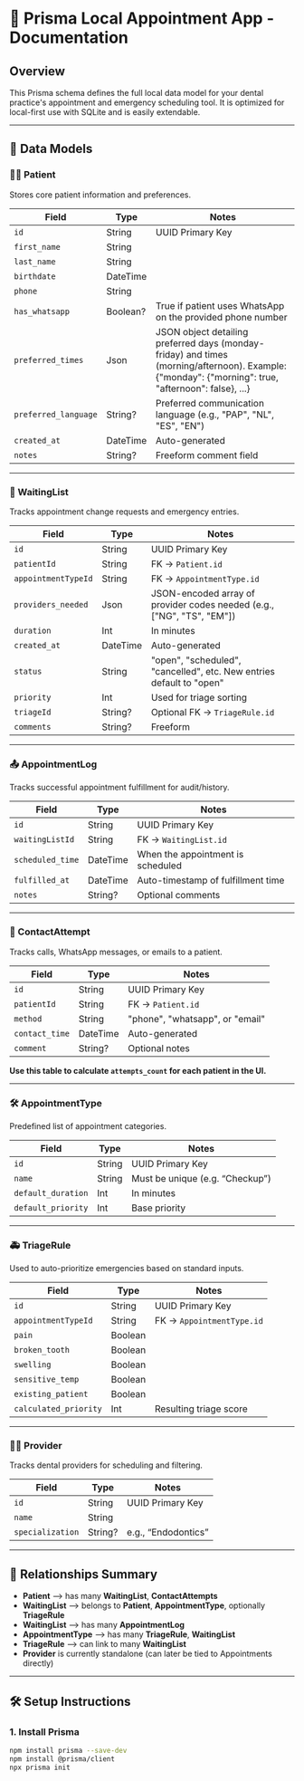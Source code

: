 # 📘 Prisma Local Appointment App - Documentation

## Overview
This Prisma schema defines the full local data model for your dental practice's appointment and emergency scheduling tool. It is optimized for local-first use with SQLite and is easily extendable.

---

## 🧱 Data Models

### 🧑‍⚕️ Patient
Stores core patient information and preferences.

| Field              | Type      | Notes                                      |
|-------------------|-----------|--------------------------------------------|
| `id`              | String    | UUID Primary Key                           |
| `first_name`      | String    |                                            |
| `last_name`       | String    |                                            |
| `birthdate`       | DateTime  |                                            |
| `phone`           | String    |                                            |
| `has_whatsapp`    | Boolean?  | True if patient uses WhatsApp on the provided phone number |
| `preferred_times` | Json      | JSON object detailing preferred days (monday-friday) and times (morning/afternoon). Example: {"monday": {"morning": true, "afternoon": false}, ...} |
| `preferred_language` | String? | Preferred communication language (e.g., "PAP", "NL", "ES", "EN") |
| `created_at`      | DateTime  | Auto-generated                             |
| `notes`           | String?   | Freeform comment field                     |

---

### 📅 WaitingList
Tracks appointment change requests and emergency entries.

| Field              | Type      | Notes                                              |
|-------------------|-----------|----------------------------------------------------|
| `id`              | String    | UUID Primary Key                                   |
| `patientId`       | String    | FK → `Patient.id`                                  |
| `appointmentTypeId` | String  | FK → `AppointmentType.id`                          |
| `providers_needed`| Json      | JSON-encoded array of provider codes needed (e.g., ["NG", "TS", "EM"]) |
| `duration`        | Int       | In minutes                                         |
| `created_at`      | DateTime  | Auto-generated                                     |
| `status`          | String    | "open", "scheduled", "cancelled", etc. New entries default to "open" |
| `priority`        | Int       | Used for triage sorting                           |
| `triageId`        | String?   | Optional FK → `TriageRule.id`                      |
| `comments`        | String?   | Freeform                                           |

---

### 📤 AppointmentLog
Tracks successful appointment fulfillment for audit/history.

| Field              | Type      | Notes                              |
|-------------------|-----------|------------------------------------|
| `id`              | String    | UUID Primary Key                   |
| `waitingListId`   | String    | FK → `WaitingList.id`              |
| `scheduled_time`  | DateTime  | When the appointment is scheduled  |
| `fulfilled_at`    | DateTime  | Auto-timestamp of fulfillment time |
| `notes`           | String?   | Optional comments                  |

---

### 📇 ContactAttempt
Tracks calls, WhatsApp messages, or emails to a patient.

| Field              | Type      | Notes                               |
|-------------------|-----------|-------------------------------------|
| `id`              | String    | UUID Primary Key                    |
| `patientId`       | String    | FK → `Patient.id`                   |
| `method`          | String    | "phone", "whatsapp", or "email"     |
| `contact_time`    | DateTime  | Auto-generated                      |
| `comment`         | String?   | Optional notes                      |

**Use this table to calculate `attempts_count` for each patient in the UI.**

---

### 🛠️ AppointmentType
Predefined list of appointment categories.

| Field              | Type      | Notes                                |
|-------------------|-----------|--------------------------------------|
| `id`              | String    | UUID Primary Key                     |
| `name`            | String    | Must be unique (e.g. “Checkup”)      |
| `default_duration`| Int       | In minutes                           |
| `default_priority`| Int       | Base priority                        |

---

### 🚑 TriageRule
Used to auto-prioritize emergencies based on standard inputs.

| Field               | Type      | Notes                      |
|--------------------|-----------|----------------------------|
| `id`               | String    | UUID Primary Key           |
| `appointmentTypeId`| String    | FK → `AppointmentType.id`  |
| `pain`             | Boolean   |                            |
| `broken_tooth`     | Boolean   |                            |
| `swelling`         | Boolean   |                            |
| `sensitive_temp`   | Boolean   |                            |
| `existing_patient` | Boolean   |                            |
| `calculated_priority` | Int   | Resulting triage score     |

---

### 🧑‍⚕️ Provider
Tracks dental providers for scheduling and filtering.

| Field              | Type      | Notes                      |
|-------------------|-----------|----------------------------|
| `id`              | String    | UUID Primary Key           |
| `name`            | String    |                            |
| `specialization`  | String?   | e.g., “Endodontics”        |

---

## 🔗 Relationships Summary

- **Patient** ⟶ has many **WaitingList**, **ContactAttempts**
- **WaitingList** ⟶ belongs to **Patient**, **AppointmentType**, optionally **TriageRule**
- **WaitingList** ⟶ has many **AppointmentLog**
- **AppointmentType** ⟶ has many **TriageRule**, **WaitingList**
- **TriageRule** ⟶ can link to many **WaitingList**
- **Provider** is currently standalone (can later be tied to Appointments directly)

---

## 🛠️ Setup Instructions

### 1. Install Prisma

```bash
npm install prisma --save-dev
npm install @prisma/client
npx prisma init
